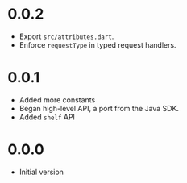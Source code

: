 # 0.0.2
* Export `src/attributes.dart`.
* Enforce `requestType` in typed request handlers.

# 0.0.1
* Added more constants
* Began high-level API, a port from the Java SDK.
* Added `shelf` API

# 0.0.0
* Initial version